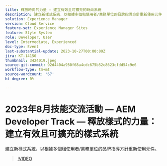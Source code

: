 ```yaml
---
title: 釋放時尚的力量 — 建立有效且可擴充的時尚系統
description: 建立新樣式系統，以根據多個租使用者/業務單位的品牌指導方針重新使用元件。
solution: Experience Manager
version: Cloud Service
feature-set: Experience Manager Sites
feature: Style System
role: Developer, User
level: Intermediate, Experienced
doc-type: Event
last-substantial-update: 2023-10-27T00:00:00Z
jira: KT-14150
thumbnail: 3424019.jpeg
source-git-commit: 92d4404a950f68a4cdc675b52c8623cfdd54c9e6
workflow-type: tm+mt
source-wordcount: '67'
ht-degree: 0%

---
```



# 2023年8月技能交流活動 — AEM Developer Track — 釋放樣式的力量：建立有效且可擴充的樣式系統

建立新樣式系統，以根據多個租使用者/業務單位的品牌指導方針重新使用元件。

>[!VIDEO](https://video.tv.adobe.com/v/3424019/?learn=on)

